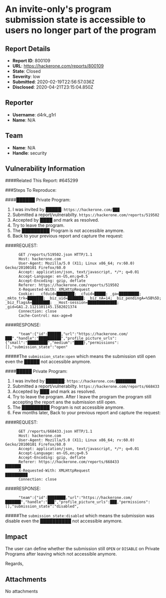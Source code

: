 # An invite-only's program submission state is accessible to users no longer part of the program

## Report Details
- **Report ID**: 800109
- **URL**: https://hackerone.com/reports/800109
- **State**: Closed
- **Severity**: low
- **Submitted**: 2020-02-19T22:56:57.036Z
- **Disclosed**: 2020-04-21T23:15:04.850Z

## Reporter
- **Username**: d4rk_g1rl
- **Name**: N/A

## Team
- **Name**: N/A
- **Handle**: security

## Vulnerability Information
####Related This Report: #645299

###Steps To Reproduce:

####██████ Private Program:

1. I was invited by █████: `https://hackerone.com/███`
2. Submitted a report/vulnerabilty. `https://hackerone.com/reports/519502`
3. Accepted by ████ and mark as resolved.
4. Try to leave the program.
5. The █████████ Program is not accessible anymore.
5. Back to your previous report and capture the request:

####REQUEST:

          GET /reports/519502.json HTTP/1.1
          Host: hackerone.com
          User-Agent: Mozilla/5.0 (X11; Linux x86_64; rv:60.0) Gecko/20100101 Firefox/60.0
          Accept: application/json, text/javascript, */*; q=0.01
          Accept-Language: en-US,en;q=0.5
          Accept-Encoding: gzip, deflate
          Referer: https://hackerone.com/reports/519502
          X-Requested-With: XMLHttpRequest
          Cookie: __cfduid=████████; _cfuid=█████; _ga=█████████; _mkto_trk=███████; _biz_uid=███████; _biz_nA=14; _biz_pendingA=%5B%5D; _biz_flagsA=████████; __Host-session=█████████████; _gid=GA1.2.1121101145.1582021374
          Connection: close
          Cache-Control: max-age=0

####RESPONSE:

          "team":{"id":██████,"url":"https://hackerone.com/███","handle":"██████████","profile_picture_urls":{"small":"█████████","medium":"████},"permissions":[],"submission_state":"open"

#####The `submission_state:open` which means the submission still open even the █████ not accessible anymore.



####█████ Private Program:

1. I was invited by ██████: `https://hackerone.com/█████████`
2. Submitted a report/vulnerabilty. `https://hackerone.com/reports/668433`
3. Accepted by ███ and mark as resolved.
4. Try to leave the program. After I leave the program the program still accepting the report ans the submission still open.
5. The █████████ Program is not accessible anymore.
6. Few months later, Back to your previous report and capture the request:

####REQUEST:

          GET /reports/668433.json HTTP/1.1
          Host: hackerone.com
          User-Agent: Mozilla/5.0 (X11; Linux x86_64; rv:60.0) Gecko/20100101 Firefox/60.0
          Accept: application/json, text/javascript, */*; q=0.01
          Accept-Language: en-US,en;q=0.5
          Accept-Encoding: gzip, deflate
          Referer: https://hackerone.com/reports/668433
    ███████
          X-Requested-With: XMLHttpRequest
    ██████████
          Connection: close

####RESPONSE:

          "team":{"id":████████,"url":"https://hackerone.com/███████","handle":"███","profile_picture_urls":███,"permissions":[],"submission_state":"disabled",

#####The `submission_state:disabled` which means the submission was disable even the ██████████ not accessible anymore.

## Impact

The user can define whether the submission still `OPEN` or `DISABLE` on Private Programs after leaving which not accessible anymore.

Regards,

## Attachments
No attachments
